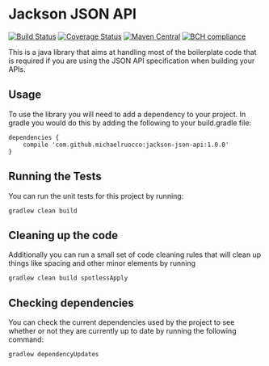 # Jackson JSON API

[![Build Status](https://travis-ci.org/michaelruocco/jackson-json-api.svg?branch=master)](https://travis-ci.org/michaelruocco/jackson-json-api)
[![Coverage Status](https://coveralls.io/repos/github/michaelruocco/jackson-json-api/badge.svg?branch=master)](https://coveralls.io/github/michaelruocco/jackson-json-api?branch=master)
[![Maven Central](https://img.shields.io/maven-metadata/v/http/central.maven.org/maven2/com/github/michaelruocco/jackson-json-api/maven-metadata.xml.svg)](http://repo1.maven.org/maven2/com/github/michaelruocco/jackson-json-api)
[![BCH compliance](https://bettercodehub.com/edge/badge/michaelruocco/jackson-json-api?branch=master)](https://bettercodehub.com/)

This is a java library that aims at handling most of the boilerplate code
that is required if you are using the JSON API specification when building
your APIs.

## Usage

To use the library you will need to add a dependency to your project. In
gradle you would do this by adding the following to your build.gradle file:

```
dependencies {
    compile 'com.github.michaelruocco:jackson-json-api:1.0.0'
}
```

## Running the Tests

You can run the unit tests for this project by running:

```
gradlew clean build
```

## Cleaning up the code

Additionally you can run a small set of code cleaning rules that will clean
up things like spacing and other minor elements by running

```
gradlew clean build spotlessApply
```

## Checking dependencies

You can check the current dependencies used by the project to see whether
or not they are currently up to date by running the following command:

```
gradlew dependencyUpdates
```